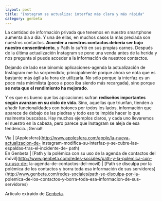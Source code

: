 ```yaml
---
layout: post
title: "Instagram se actualiza: interfaz más clara y más rápida"
category: genbeta
---
```




La cantidad de información privada que tenemos en nuestro smartphone aumenta
día a día. Y una de ellas, en muchos casos la más preciada son nuestros
contactos. **Acceder a nuestros contactos debería ser bajo nuestro
consentimiento**, y Path lo sufrió en sus propias carnes. Después de la última
actualización Instagram se pone una venda antes de la herida y nos pregunta si
puede acceder a la información de nuestros contactos.

Dejando de lado ese binomio aplicaciones-agenda la actualización de Instagram
me ha sorprendido; principalmente porque ahora se nota que es bastante más
ágil a la hora de utilizarla. No sólo porque la interfaz es un poco más
minimlista (poco a poco iba siendo más recargada), sino porque **se nota que
el rendimiento ha mejorado**.

Y es que es bueno que las apicaciones sufran **rediseños importantes según
avanzan en su ciclo de vida**. Sino, aquellas que triunfan, tienden a añadir
funcionaildades con botones por todos los lados, información que aparece de
debajo de las piedras y todo eso te impide hacer lo que realmente buscabas.
Hay muchos ejemplos claros, y cada uno llevaremos el nuestro en la cabeza,
pero parece que Instagram se aleja de esa tendencia. ¡Genial!

Vía | [Applesfera](http://www.applesfera.com/apple/la-nueva-actualizacion-de-
instagram-modifica-su-interfaz-y-se-cubre-las-espaldas-tras-el-incidente-de-
path)  
En Genbeta | [Path y la polémica con su uso de la agenda de contactos del
móvil](http://www.genbeta.com/redes-sociales/path-y-la-polemica-con-su-uso-de-
la-agenda-de-contactos-del-movil) | [Path se disculpa por la polémica de los
contactos y borra toda esa información de sus
servidores](http://www.genbeta.com/redes-sociales/path-se-disculpa-por-la-
polemica-de-los-contactos-y-borra-toda-esa-informacion-de-sus-servidores)

Artículo extraído de [Genbeta](http://www.genbeta.com).